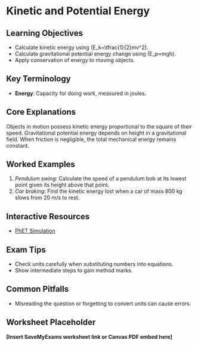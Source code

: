 # Kinetic and Potential Energy

## Learning Objectives
- Calculate kinetic energy using \(E_k=\tfrac{1}{2}mv^2\).
- Calculate gravitational potential energy change using \(E_p=mgh\).
- Apply conservation of energy to moving objects.

## Key Terminology
- **Energy**: Capacity for doing work, measured in joules.

## Core Explanations
Objects in motion possess kinetic energy proportional to the square of their speed. Gravitational potential energy depends on height in a gravitational field. When friction is negligible, the total mechanical energy remains constant.

## Worked Examples
1. *Pendulum swing*: Calculate the speed of a pendulum bob at its lowest point given its height above that point.
2. *Car braking*: Find the kinetic energy lost when a car of mass 800 kg slows from 20 m/s to rest.

## Interactive Resources
- [PhET Simulation](https://phet.colorado.edu/)

## Exam Tips
- Check units carefully when substituting numbers into equations.
- Show intermediate steps to gain method marks.

## Common Pitfalls
- Misreading the question or forgetting to convert units can cause errors.

## Worksheet Placeholder
**[Insert SaveMyExams worksheet link or Canvas PDF embed here]**
